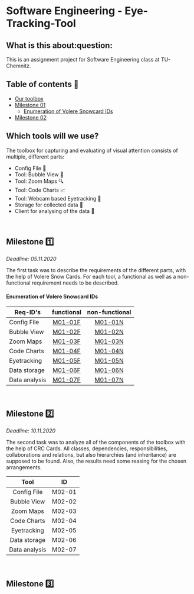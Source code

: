 <h1>Software Engineering - Eye-Tracking-Tool</h1>
<h2> What is this about:question: </h2>
This is an assignment project for Software Engineering class at TU-Chemnitz.

## Table of contents :book:
+ [Our toolbox](#which-tools-will-we-use?)
+ [Milestone 01](#milestone-one)
    + [Enumeration of Volere Snowcard IDs](#enumeration-of-volere-snowcard-ids)
+ [Milestone 02](#milestone-two)
   
## Which tools will we use?
The toolbox for capturing and evaluating of visual attention consists of multiple, different parts:
- Config File :wrench:
- Tool: Bubble View :wind_chime:
- Tool: Zoom Maps :mag:
- Tool: Code Charts :chart_with_upwards_trend:
- Tool: Webcam based Eyetracking :eyes:
- Storage for collected data :floppy_disk:
- Client for analysing of the data :microscope:

<br />

## Milestone :one:
*Deadline: 05.11.2020*

The first task was to describe the requirements of the different parts, with the help of Volere Snow Cards.
For each tool, a functional as well as a non-functional requirement needs to be described.
#### Enumeration of Volere Snowcard IDs

| **Req-ID's**      | functional | non-functional |
|---------------|:----------:|:--------------:|
| Config File   |   [M01-01F](docs/m01/snowcards/functional/01F.md)  |     [M01-01N](docs/m01/snowcards/non-functional/01N.md)    |
| Bubble View   |   [M01-02F](docs/m01/snowcards/functional/02F.md)  |     [M01-02N](docs/m01/snowcards/non-functional/02N.md)    |
| Zoom Maps     |   [M01-03F](docs/m01/snowcards/functional/03F.md)  |     [M01-03N](docs/m01/snowcards/non-functional/03N.md)    |
| Code Charts   |   [M01-04F](docs/m01/snowcards/functional/04F.md)  |     [M01-04N](docs/m01/snowcards/non-functional/04N.md)    |
| Eyetracking   |   [M01-05F](docs/m01/snowcards/functional/05F.md)  |     [M01-05N](docs/m01/snowcards/non-functional/05N.md)    |
| Data storage  |   [M01-06F](docs/m01/snowcards/functional/06F.md)  |     [M01-06N](docs/m01/snowcards/non-functional/06N.md)    |
| Data analysis |   [M01-07F](docs/m01/snowcards/functional/07F.md)  |     [M01-07N](docs/m01/snowcards/non-functional/07N.md)    |

<br />

## Milestone :two:
*Deadline: 10.11.2020*

The second task was to analyze all of the components of the toolbox with the help of CRC Cards. All classes, dependencies, responsibilities, collaborations and relations, but also hierarchies (and inheritance) are supposed to be found. Also, the results need some reasing for the chosen arrangements. 

|      Tool     |   ID   |
|:-------------:|:------:|
| Config File   | M02-01 |
| Bubble View   | M02-02 |
| Zoom Maps     | M02-03 |
| Code Charts   | M02-04 |
| Eyetracking   | M02-05 |
| Data storage  | M02-06 |
| Data analysis | M02-07 |
<br />

## Milestone :three: